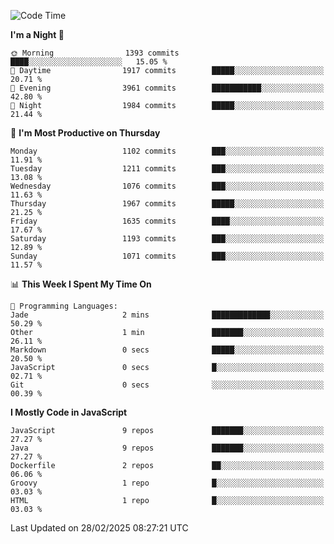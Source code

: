 <!--START_SECTION:waka-->
![Code Time](http://img.shields.io/badge/Code%20Time-1%2C340%20hrs%2053%20mins-blue)

**I'm a Night 🦉** 

```text
🌞 Morning                1393 commits        ████░░░░░░░░░░░░░░░░░░░░░   15.05 % 
🌆 Daytime                1917 commits        █████░░░░░░░░░░░░░░░░░░░░   20.71 % 
🌃 Evening                3961 commits        ███████████░░░░░░░░░░░░░░   42.80 % 
🌙 Night                  1984 commits        █████░░░░░░░░░░░░░░░░░░░░   21.44 % 
```
📅 **I'm Most Productive on Thursday** 

```text
Monday                   1102 commits        ███░░░░░░░░░░░░░░░░░░░░░░   11.91 % 
Tuesday                  1211 commits        ███░░░░░░░░░░░░░░░░░░░░░░   13.08 % 
Wednesday                1076 commits        ███░░░░░░░░░░░░░░░░░░░░░░   11.63 % 
Thursday                 1967 commits        █████░░░░░░░░░░░░░░░░░░░░   21.25 % 
Friday                   1635 commits        ████░░░░░░░░░░░░░░░░░░░░░   17.67 % 
Saturday                 1193 commits        ███░░░░░░░░░░░░░░░░░░░░░░   12.89 % 
Sunday                   1071 commits        ███░░░░░░░░░░░░░░░░░░░░░░   11.57 % 
```


📊 **This Week I Spent My Time On** 

```text
💬 Programming Languages: 
Jade                     2 mins              █████████████░░░░░░░░░░░░   50.29 % 
Other                    1 min               ███████░░░░░░░░░░░░░░░░░░   26.11 % 
Markdown                 0 secs              █████░░░░░░░░░░░░░░░░░░░░   20.50 % 
JavaScript               0 secs              █░░░░░░░░░░░░░░░░░░░░░░░░   02.71 % 
Git                      0 secs              ░░░░░░░░░░░░░░░░░░░░░░░░░   00.39 % 
```

**I Mostly Code in JavaScript** 

```text
JavaScript               9 repos             ███████░░░░░░░░░░░░░░░░░░   27.27 % 
Java                     9 repos             ███████░░░░░░░░░░░░░░░░░░   27.27 % 
Dockerfile               2 repos             ██░░░░░░░░░░░░░░░░░░░░░░░   06.06 % 
Groovy                   1 repo              █░░░░░░░░░░░░░░░░░░░░░░░░   03.03 % 
HTML                     1 repo              █░░░░░░░░░░░░░░░░░░░░░░░░   03.03 % 
```




 Last Updated on 28/02/2025 08:27:21 UTC
<!--END_SECTION:waka-->
